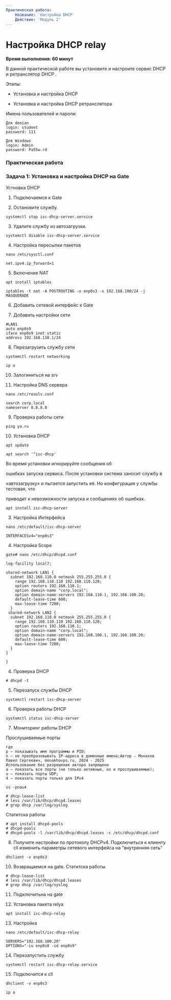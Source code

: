 ```yaml
---
Практическая работа:
    Название: 'Настройка DHCP'
    Действие: 'Модуль 2'
---
```

# **Настройка DHCP relay**
**Время выполнения: 60 минут**

В данной практической работе вы установите и настроите сервис DHCP и ретранслятор DHCP .

Этапы:

- Установка и настройка DHCP

- Установка и настройка DHCP ретранслятора


Имена пользователей и пароли:
```
Для denian
login: student 
password: 111
```
```
Для Windows
login: Admin 
password: Pa55w.rd
```

### **Практическая работа**



### **Задача 1: Установка и настройка DHCP на Gate**
Устновка DHCP

1. Подключаемся к Gate
   
2. Остановите службу.
```
systemctl stop isc-dhcp-server.service
```
3. Удалите службу из автозагрузки.
```
systemctl disable isc-dhcp-server.service
```
4. Настройка пересылки пакетов
```
nano /etc/sysctl.conf
```
```
net.ipv4.ip_forward=1
```
5. Включение NAT
```
apt install iptables
```
```
iptables -t nat -A POSTROUTING -o enp0s3 -s 192.168.100/24 -j MASQUERADE
```
6. Добавить сетевой интерфейс к Gate
   
7. Добавить настройки сети
```
#LAN1
auto enp0s9
iface enp0s9 inet static
address 192.168.110.1/24  
```
8. Перезагрузить службу сети
```
systemctl restart networking
```
```
ip a
```

10. Залогиниться на srv

11. Настройка DNS сервера
```
nano /etc/resolv.conf
```
```
search corp.local
nameserver 8.8.8.8
```
9. Проверка работы сети
```
ping ya.ru
```
10. Установка DHCP
```
apt update
```
```
apt search '^isc-dhcp'
```
Во время установки игнорируйте сообщения об

ошибках запуска сервиса. После установки система заносит службу в

«автозагрузку» и пытается запустить её. Но конфигурация у службы тестовая, что

приводит к невозможности запуска и сообщениях об ошибках.

```
apt install isc-dhcp-server
```

3. Настройка Интерфейса

```
nano /etc/default/isc-dhcp-server
```
```
INTERFACESv4="enp0s3"
```

4. Настройка Scope

```
gate# nano /etc/dhcp/dhcpd.conf

```
```
log-facility local7;

shared-network LAN1 {
  subnet 192.168.110.0 netmask 255.255.255.0 {
    range 192.168.110.110 192.168.110.128;
    option routers 192.168.110.1;
    option domain-name "corp.local";
    option domain-name-servers 192.168.110.1, 192.168.100.20;
    default-lease-time 600;
    max-lease-time 7200;
  }
 shared-network LAN2 {
  subnet 192.168.110.0 netmask 255.255.255.0 {
    range 192.168.110.110 192.168.110.128;
    option routers 192.168.110.1;
    option domain-name "corp.local";
    option domain-name-servers 192.168.100.1, 192.168.100.20;
    default-lease-time 600;
    max-lease-time 7200;
  }
}

}
```

4. Проверка DHCP

```
# dhcpd -t
```

5. Перезапуск службы DHCP

```
systemctl restart isc-dhcp-server
```
6. Проверка работы DHCP
```
systemctl status isc-dhcp-server
```
7. Мониторинг работы DHCP

Прослушиваемые порты
```
где
p – показывать имя программы и PID;
n – не преобразовывать IP-адреса в доменные имена;Автор - Монахов Павел Сергеевич, monakhovps.ru, 2024 - 2025
Использование без разрешения автора запрещено
a – показать все порты (не только активные, но и прослушиваемые);
u – показать порты UDP;
4 – показать порты только для IPv4
```
```
ss -pnau4
```
```
# dhcp-lease-list
# less /var/lib/dhcp/dhcpd.leases
# grep dhcp /var/log/syslog
```

Статитска работы 
```
# apt install dhcpd-pools
# dhcpd-pools
# dhcpd-pools -l /var/lib/dhcp/dhcpd.leases -c /etc/dhcp/dhcpd.conf
```
8. Получите настройки по протоколу DHCPv4. Подключиться к клиенту cll изменить параметры сетевого интерфейса на "внутренняя сеть"

```
dhclient -v enp0s3
```

10. Возвращаемся на gate. Статитска работы 
```
# dhcp-lease-list
# less /var/lib/dhcp/dhcpd.leases
# grep dhcp /var/log/syslog
```
11. Подключитьна на gate
    
12. Установка пакета relya
```
apt install isc-dhcp-relay
```
13. Настройка
```
nano /etc/default/isc-dhcp-relay
```
```
SERVERS="192.168.100.20"
OPTIONS="-iu enp0s8 -id enp0s9"
```

14. Перезапустить службу
```
systemctl restart isc-dhcp-relay.service
```

15. Подключится к cll
```
dhclient -v enp0s3
```
```
ip a 
```



